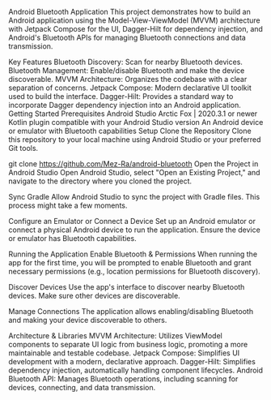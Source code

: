 Android Bluetooth Application
This project demonstrates how to build an Android application using the Model-View-ViewModel (MVVM) architecture with Jetpack Compose for the UI, Dagger-Hilt for dependency injection, and Android's Bluetooth APIs for managing Bluetooth connections and data transmission.

Key Features
Bluetooth Discovery: Scan for nearby Bluetooth devices.
Bluetooth Management: Enable/disable Bluetooth and make the device discoverable.
MVVM Architecture: Organizes the codebase with a clear separation of concerns.
Jetpack Compose: Modern declarative UI toolkit used to build the interface.
Dagger-Hilt: Provides a standard way to incorporate Dagger dependency injection into an Android application.
Getting Started
Prerequisites
Android Studio Arctic Fox | 2020.3.1 or newer
Kotlin plugin compatible with your Android Studio version
An Android device or emulator with Bluetooth capabilities
Setup
Clone the Repository
Clone this repository to your local machine using Android Studio or your preferred Git tools.

git clone https://github.com/Mez-Ra/android-bluetooth
Open the Project in Android Studio
Open Android Studio, select "Open an Existing Project," and navigate to the directory where you cloned the project.

Sync Gradle
Allow Android Studio to sync the project with Gradle files. This process might take a few moments.

Configure an Emulator or Connect a Device
Set up an Android emulator or connect a physical Android device to run the application. Ensure the device or emulator has Bluetooth capabilities.

Running the Application
Enable Bluetooth & Permissions
When running the app for the first time, you will be prompted to enable Bluetooth and grant necessary permissions (e.g., location permissions for Bluetooth discovery).

Discover Devices
Use the app's interface to discover nearby Bluetooth devices. Make sure other devices are discoverable.

Manage Connections
The application allows enabling/disabling Bluetooth and making your device discoverable to others.

Architecture & Libraries
MVVM Architecture: Utilizes ViewModel components to separate UI logic from business logic, promoting a more maintainable and testable codebase.
Jetpack Compose: Simplifies UI development with a modern, declarative approach.
Dagger-Hilt: Simplifies dependency injection, automatically handling component lifecycles.
Android Bluetooth API: Manages Bluetooth operations, including scanning for devices, connecting, and data transmission.
